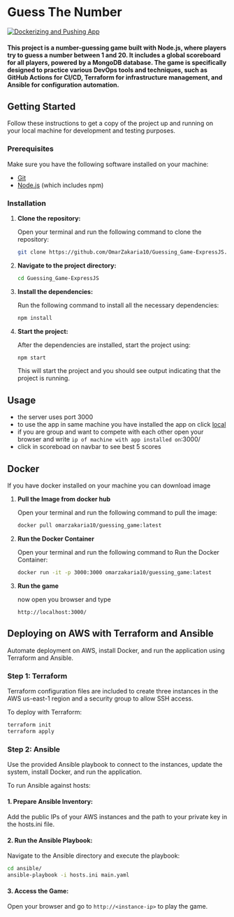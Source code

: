 # Guess The Number

[![Dockerizing and Pushing App](https://github.com/OmarZakaria10/Guessing_Game-ExpressJS/actions/workflows/nodetest.yml/badge.svg)](https://github.com/OmarZakaria10/Guessing_Game-ExpressJS/actions/workflows/nodetest.yml)

#### This project is a number-guessing game built with Node.js, where players try to guess a number between 1 and 20. It includes a global scoreboard for all players, powered by a MongoDB database. The game is specifically designed to practice various DevOps tools and techniques, such as GitHub Actions for CI/CD, Terraform for infrastructure management, and Ansible for configuration automation.

## Getting Started

Follow these instructions to get a copy of the project up and running on your local machine for development and testing purposes.

### Prerequisites

Make sure you have the following software installed on your machine:

- [Git](https://git-scm.com/)
- [Node.js](https://nodejs.org/) (which includes npm)

### Installation

1. **Clone the repository:**

    Open your terminal and run the following command to clone the repository:

    ```bash
    git clone https://github.com/OmarZakaria10/Guessing_Game-ExpressJS.git
    ```


2. **Navigate to the project directory:**

    ```bash
    cd Guessing_Game-ExpressJS
    ```

3. **Install the dependencies:**

    Run the following command to install all the necessary dependencies:

    ```bash
    npm install
    ```

4. **Start the project:**

    After the dependencies are installed, start the project using:

    ```bash
    npm start
    ```

    This will start the project and you should see output indicating that the project is running.

## Usage

- the server uses port 3000
- to use the app in same machine you have installed the app on click [local](http://localhost:3000/)
- if you are group and want to compete with each other open your browser and write `ip of machine with app installed on`:3000/
- click in scoreboad on navbar to see best 5 scores


## Docker 

If you have docker installed on your machine you can download image
1. **Pull the Image from docker hub**

    Open your terminal and run the following command to pull the image:

    ```bash
    docker pull omarzakaria10/guessing_game:latest
    ```
2. **Run the Docker Container**

    Open your terminal and run the following command to Run the Docker Container:

    ```bash
    docker run -it -p 3000:3000 omarzakaria10/guessing_game:latest
    ```
3. **Run the game**
    
    now open you browser and type 
    ```url
    http://localhost:3000/
    ```
## Deploying on AWS with Terraform and Ansible
Automate deployment on AWS, install Docker, and run the application using Terraform and Ansible.
### Step 1: Terraform 

Terraform configuration files are included to create three instances in the AWS us-east-1 region and a security group to allow SSH access.

To deploy with Terraform:

```bash
terraform init
terraform apply
```

### Step 2: Ansible
Use the provided Ansible playbook to connect to the instances, update the system, install Docker, and run the application.

To run Ansible against hosts:

#### 1. Prepare Ansible Inventory:

Add the public IPs of your AWS instances and the path to your private key in the hosts.ini file.
#### 2. Run the Ansible Playbook:

Navigate to the Ansible directory and execute the playbook:
```bash
cd ansible/
ansible-playbook -i hosts.ini main.yaml
```
#### 3. Access the Game:
Open your browser and go to `http://<instance-ip>` to play the game.
